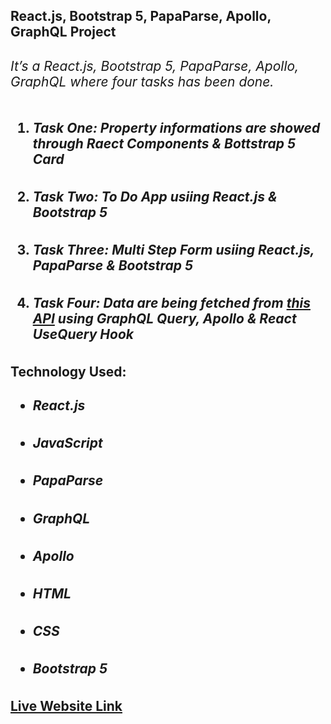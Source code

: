 <h2> React.js, Bootstrap 5, PapaParse, Apollo, GraphQL Project<h2>

<div>
    <h6>It’s a React.js, Bootstrap 5, PapaParse, Apollo, GraphQL where four tasks has been done.</h6>
    <ol>
        <li>
            <h5>Task One: Property informations are showed through Raect Components & Bottstrap 5 Card</h5>
        </li>
        <li>
            <h5>Task Two: To Do App usiing React.js &  Bootstrap 5</h5>
        </li>
        <li>
            <h5>Task Three: Multi Step Form usiing React.js, PapaParse &  Bootstrap 5</h5>
        </li>
        <li>
            <h5>Task Four: Data are being fetched from <a target="_blank" href="https://graphqlzero.almansi.me/api">this API</a> using GraphQL Query, Apollo & React UseQuery Hook</h5>
        </li>
    <ol>
</div>
        

<div>
    <h4>Technology Used:</h4>
    <ul>
        <li>
            <h5>React.js</h5>
        </li>
        <li>
            <h5>JavaScript</h5>
        </li>
        <li>
            <h5>PapaParse</h5>
        </li>
        <li>
            <h5>GraphQL</h5>
        </li>
        <li>
            <h5>Apollo</h5>
        </li>
        <li>
            <h5>HTML</h5>
        </li>
        <li>
            <h5>CSS</h5>
        </li>
        <li>
            <h5>Bootstrap 5</h5>
        </li>  
    </ul>
</div>

<a target="_blank" href="https://masrursakib-react-apollo-graphql-papaparse-bootstrap5-tasks.netlify.app/">Live Website Link</a>
